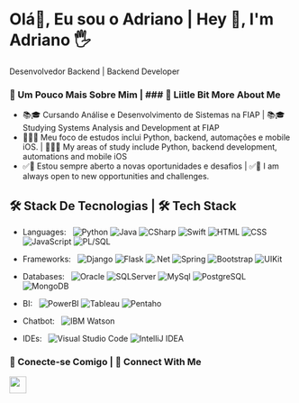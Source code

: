 # **Olá👋, Eu sou o Adriano  | Hey 👋, I'm Adriano 🖐**

Desenvolvedor Backend | Backend Developer

### 💫 Um Pouco Mais Sobre Mim | ### 💫 Liitle Bit More About Me

- 📚🎓 Cursando Análise e Desenvolvimento de Sistemas na FIAP | 📚🎓 Studying Systems Analysis and Development at FIAP
- 📖👨‍💻 Meu foco de estudos inclui Python, backend, automações e mobile iOS.  | 📖👨‍💻 My areas of study include Python, backend development, automations and mobile iOS
- ✅🎈 Estou sempre aberto a novas oportunidades e desafios | ✅🎈 I am always open to new opportunities and challenges.

## 🛠 Stack De Tecnologias | 🛠 Tech Stack

- Languages: &nbsp;
  ![Python](https://img.shields.io/badge/-Python-333333?style=flat&logo=python)
  ![Java](https://img.shields.io/badge/-Java-333333?style=flat&logo=Java)
  ![CSharp](https://img.shields.io/badge/-CSharp-333333?style=flat&logo=CSharp)
  ![Swift](https://img.shields.io/badge/-Swift-333333?style=flat&logo=Swift)
  ![HTML](https://img.shields.io/badge/-HTML-333333?style=flat&logo=HTML5)
  ![CSS](https://img.shields.io/badge/-CSS-333333?style=flat&logo=CSS3&logoColor=1572B6)
  ![JavaScript](https://img.shields.io/badge/-JavaScript-333333?style=flat&logo=javascript)
  ![PL/SQL](https://img.shields.io/badge/-PL/SQL-333333?style=flat&logo=PLSQL)

- Frameworks: &nbsp;
  ![Django](https://img.shields.io/badge/-Django-333333?style=flat&logo=django&logoColor=092E20)
  ![Flask](https://img.shields.io/badge/-Flask-333333?style=flat&logo=flask)
  ![.Net](https://img.shields.io/badge/-.Net-333333?style=flat&logo=.Net)
  ![Spring](https://img.shields.io/badge/-Spring-333333?style=flat&logo=.Spring)
  ![Bootstrap](https://img.shields.io/badge/-Bootstrap-333333?style=flat&logo=bootstrap)
   ![UIKit](https://img.shields.io/badge/-UIKit-333333?style=flat&logo=UIKit)

- Databases:  &nbsp;
  ![Oracle](https://img.shields.io/badge/-Oracle-333333?style=flat&logo=oracle&logoColor=F80000)
  ![SQLServer](https://img.shields.io/badge/-SQL%20Server-333333?style=flat&logo=microsoftsqlserver&logoColor=CC2927)
  ![MySql](https://img.shields.io/badge/-MySql-333333?style=flat&logo=mysql)
  ![PostgreSQL](https://img.shields.io/badge/-PostgreSQL-333333?style=flat&logo=PostgreSQL)
   ![MongoDB](https://img.shields.io/badge/-MongoDB-333333?style=flat&logo=MongoDB)

- BI:  &nbsp;
  ![PowerBI](https://img.shields.io/badge/-PowerBI-333333?style=flat&logo=PowerBI)
  ![Tableau](https://img.shields.io/badge/-Tableau-333333?style=flat&logo=Tableau)
  ![Pentaho](https://img.shields.io/badge/-Pentaho-333333?style=flat&logo=Pentaho)


- Chatbot:  &nbsp;
  ![IBM Watson](https://img.shields.io/badge/-IBM%20Watson-333333?style=flat&logo=ibmwatson)

- IDEs: &nbsp;
  ![Visual Studio Code](https://img.shields.io/badge/-Visual%20Studio%20Code-333333?style=flat&logo=visual-studio-code&logoColor=007ACC)
  ![IntelliJ IDEA](https://img.shields.io/badge/-IntelliJ%20IDEA-333333?style=flat&logo=intellij-idea&logoColor=f70486)



### 👥 Conecte-se Comigo | 👥 Connect With Me

<a href="https://www.linkedin.com/in/adrianoals/" target="_blank"><img src="https://img.shields.io/badge/linkedin-%230077B5.svg?style=for-the-badge&logo=linkedin&logoColor=white" style="margin-bottom: 4px;" height="30px" target="_blank"></a>






